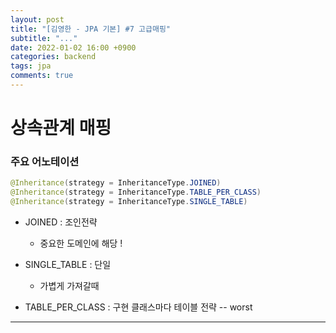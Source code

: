 ```yaml
---
layout: post
title: "[김영한 - JPA 기본] #7 고급매핑"
subtitle: "..."
date: 2022-01-02 16:00 +0900
categories: backend
tags: jpa
comments: true
---
```


# 상속관계 매핑

### 주요 어노테이션

```java
@Inheritance(strategy = InheritanceType.JOINED)
@Inheritance(strategy = InheritanceType.TABLE_PER_CLASS)
@Inheritance(strategy = InheritanceType.SINGLE_TABLE)
```

- JOINED : 조인전략

  - 중요한 도메인에 해당 !

- SINGLE_TABLE : 단일

  - 가볍게 가져갈때

- TABLE_PER_CLASS : 구현 클래스마다 테이블 전략
  -- worst

---
